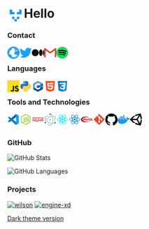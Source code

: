 
# Hello <img align="left" alt="Node.js" width="38px" src="./icons/pfp.png" />

### Contact

[<img align="left" alt="Website" width="28px" src="./icons/globe.svg" />](https://oliverkovacs.github.io)
[<img align="left" alt="Twitter" width="28px" src="./icons/twitter.svg" />](https://twitter.com/oliverkovacsdev)
[<img align="left" alt="Medium" width="28px" src="./icons/medium.svg" />](https://oliverkovacs.medium.com/)
[<img align="left" alt="Email" width="28px" src="./icons/gmail.svg" />](mailto:oliver.kovacs.dev@gmail.com)
[<img align="left" alt="Spotify" height="28px" src="./icons/spotify.svg">](https://open.spotify.com/user/oliverkovacs)


<br />

### Languages

[<img align="left" alt="JavaScript" width="28px" src="./icons/js.svg" />](https://en.wikipedia.org/wiki/JavaScript)
[<img align="left" alt="Python" width="28px" src="./icons/python.svg" />](https://www.python.org/)
[<img align="left" alt="C++" width="28px" src="./icons/cpp.svg" />](https://isocpp.org/)
[<img align="left" alt="HTML5" width="28px" src="./icons/html.svg" />](https://html.spec.whatwg.org/)
[<img align="left" alt="CSS3" width="28px" src="./icons/css.svg" />](https://www.w3.org/TR/CSS2/)

<br />

### Tools and Technologies

[<img align="left" alt="Visual Studio Code" width="28px" src="./icons/vscode.svg" />](https://code.visualstudio.com/)
[<img align="left" alt="Node.js" width="28px" src="./icons/node.svg" />](https://nodejs.org/en/)
[<img align="left" alt="npm" width="28px" src="./icons/npm.svg" />](https://www.npmjs.com/)
[<img align="left" alt="Electron" width="28px" src="./icons/electron.svg" />](https://www.electronjs.org/)
[<img align="left" alt="React" width="28px" src="./icons/reactjs.svg" />](https://reactjs.org/)
[<img align="left" alt="React Native" width="28px" src="./icons/reactts.svg" />](https://reactnative.dev/)
[<img align="left" alt="webgl" width="28px" src="./icons/webgl.svg" />](https://www.khronos.org/webgl/)
[<img align="left" alt="git" width="28px" src="./icons/git.svg" />](https://git-scm.com/)
[<img align="left" alt="GitHub" width="28px" src="./icons/github.svg" />](https://github.com/)
[<img align="left" alt="Docker" width="28px" src="./icons/docker.svg" />](https://www.docker.com/)
[<img align="left" alt="Unity" width="28px" src="./icons/unity.svg" />](https://unity.com/)

<br />
<br />


### GitHub

<img alt="GitHub Stats" src="https://github-readme-stats-git-master.oliverkovacs.vercel.app/api?username=OliverKovacs&show_icons=true" />&nbsp;

<img alt="GitHub Languages" src="https://github-readme-stats-git-master.oliverkovacs.vercel.app/api/top-langs/?username=OliverKovacs&layout=compact&show_owner=true" />

### Projects

[<img alt="wilson" src="https://github-readme-stats-git-master.oliverkovacs.vercel.app/api/pin/?username=hiubok&show_owner=true&repo=wilson" />](https://github.com/hiubok/wilson)
[<img alt="engine-xd" src="https://github-readme-stats-git-master.oliverkovacs.vercel.app/api/pin/?username=dx81&show_owner=true&repo=engine-xd" />](https://github.com/dx81/engine-xd)
&nbsp;

[Dark theme version](https://github.com/OliverKovacs/OliverKovacs/blob/main/README.md)
